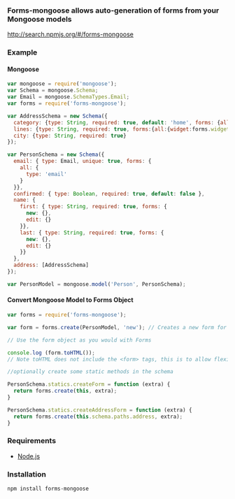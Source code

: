 ### Forms-mongoose allows auto-generation of forms from your Mongoose models

http://search.npmjs.org/#/forms-mongoose

### Example

#### Mongoose

```javascript
var mongoose = require('mongoose');
var Schema = mongoose.Schema;
var Email = mongoose.SchemaTypes.Email;
var forms = require('forms-mongoose');

var AddressSchema = new Schema({
  category: {type: String, required: true, default: 'home', forms: {all:{}}},
  lines: {type: String, required: true, forms:{all:{widget:forms.widgets.textarea({rows:3})}}},
  city: {type: String, required: true}  
});

var PersonSchema = new Schema({
  email: { type: Email, unique: true, forms: {
    all: {
      type: 'email'
    }
  }},
  confirmed: { type: Boolean, required: true, default: false },
  name: {
    first: { type: String, required: true, forms: {
      new: {},
      edit: {}
    }},
    last: { type: String, required: true, forms: {
      new: {},
      edit: {}
    }}
  },
  address: [AddressSchema]
});

var PersonModel = mongoose.model('Person', PersonSchema);
```

#### Convert Mongoose Model to Forms Object

```javascript
var forms = require('forms-mongoose');

var form = forms.create(PersonModel, 'new'); // Creates a new form for a "new" Person

// Use the form object as you would with Forms

console.log (form.toHTML());
// Note toHTML does not include the <form> tags, this is to allow flexibility.

//optionally create some static methods in the schema

PersonSchema.statics.createForm = function (extra) {
  return forms.create(this, extra);
}

PersonSchema.statics.createAddressForm = function (extra) {
  return forms.create(this.schema.paths.address, extra);
}
```

### Requirements

- [Node.js](http://nodejs.org/)

### Installation

```
npm install forms-mongoose
```


